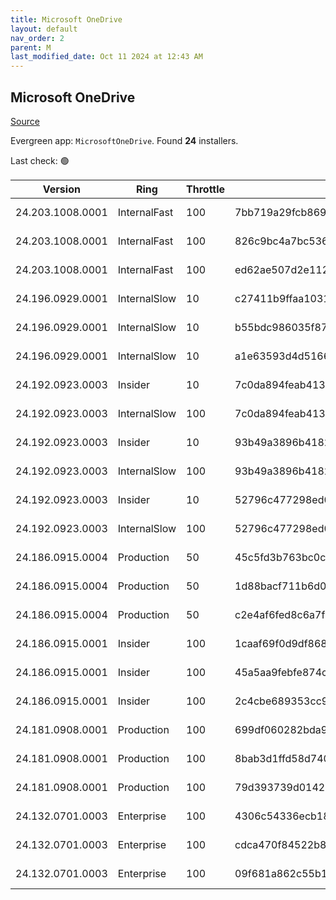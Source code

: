 ```yaml
---
title: Microsoft OneDrive
layout: default
nav_order: 2
parent: M
last_modified_date: Oct 11 2024 at 12:43 AM
---
```


## Microsoft OneDrive

[Source](https://onedrive.live.com/)

Evergreen app: `MicrosoftOneDrive`. Found **24** installers.

Last check: 🟢

| Version          | Ring         | Throttle | Sha256                                                           | Architecture | Type | URI                                                                                                                                                                  |
| ---------------- | ------------ | -------- | ---------------------------------------------------------------- | ------------ | ---- | -------------------------------------------------------------------------------------------------------------------------------------------------------------------- |
| 24.203.1008.0001 | InternalFast | 100      | 7bb719a29fcb869fc475396a2ced6ca0ed4172a03fa573157bea02447346fddd | ARM64        | exe  | [https://oneclient.sfx.ms/Win/Installers/24.203.1008.0001/arm64/OneDriveSetup.exe](https://oneclient.sfx.ms/Win/Installers/24.203.1008.0001/arm64/OneDriveSetup.exe) |
| 24.203.1008.0001 | InternalFast | 100      | 826c9bc4a7bc5365b49b28c8b963459ea83d785591719ff1b5f44e7190f659ae | x64          | exe  | [https://oneclient.sfx.ms/Win/Installers/24.203.1008.0001/amd64/OneDriveSetup.exe](https://oneclient.sfx.ms/Win/Installers/24.203.1008.0001/amd64/OneDriveSetup.exe) |
| 24.203.1008.0001 | InternalFast | 100      | ed62ae507d2e112b2c60f3408a5fb671d2df3719d3249d21a28668bdeb62a96a | x86          | exe  | [https://oneclient.sfx.ms/Win/Installers/24.203.1008.0001/OneDriveSetup.exe](https://oneclient.sfx.ms/Win/Installers/24.203.1008.0001/OneDriveSetup.exe)             |
| 24.196.0929.0001 | InternalSlow | 10       | c27411b9ffaa10319ec96130f63b551dda0eee87102d47cb8b6b962b378a7c13 | ARM64        | exe  | [https://oneclient.sfx.ms/Win/Installers/24.196.0929.0001/arm64/OneDriveSetup.exe](https://oneclient.sfx.ms/Win/Installers/24.196.0929.0001/arm64/OneDriveSetup.exe) |
| 24.196.0929.0001 | InternalSlow | 10       | b55bdc986035f87ac97e40859260d07aca9bf067e2d0b140aec0672d8412e9d5 | x64          | exe  | [https://oneclient.sfx.ms/Win/Installers/24.196.0929.0001/amd64/OneDriveSetup.exe](https://oneclient.sfx.ms/Win/Installers/24.196.0929.0001/amd64/OneDriveSetup.exe) |
| 24.196.0929.0001 | InternalSlow | 10       | a1e63593d4d5166af0a78f3ea91307a082180d181e975060c7596f6b752b4c22 | x86          | exe  | [https://oneclient.sfx.ms/Win/Installers/24.196.0929.0001/OneDriveSetup.exe](https://oneclient.sfx.ms/Win/Installers/24.196.0929.0001/OneDriveSetup.exe)             |
| 24.192.0923.0003 | Insider      | 10       | 7c0da894feab413b62d73560a759950fb642bd3cd88923d4989b889f3eb3853b | ARM64        | exe  | [https://oneclient.sfx.ms/Win/Installers/24.192.0923.0003/arm64/OneDriveSetup.exe](https://oneclient.sfx.ms/Win/Installers/24.192.0923.0003/arm64/OneDriveSetup.exe) |
| 24.192.0923.0003 | InternalSlow | 100      | 7c0da894feab413b62d73560a759950fb642bd3cd88923d4989b889f3eb3853b | ARM64        | exe  | [https://oneclient.sfx.ms/Win/Installers/24.192.0923.0003/arm64/OneDriveSetup.exe](https://oneclient.sfx.ms/Win/Installers/24.192.0923.0003/arm64/OneDriveSetup.exe) |
| 24.192.0923.0003 | Insider      | 10       | 93b49a3896b4182176a60de3bc61e88f379212c940c954cfadc30f36e64b06e0 | x64          | exe  | [https://oneclient.sfx.ms/Win/Installers/24.192.0923.0003/amd64/OneDriveSetup.exe](https://oneclient.sfx.ms/Win/Installers/24.192.0923.0003/amd64/OneDriveSetup.exe) |
| 24.192.0923.0003 | InternalSlow | 100      | 93b49a3896b4182176a60de3bc61e88f379212c940c954cfadc30f36e64b06e0 | x64          | exe  | [https://oneclient.sfx.ms/Win/Installers/24.192.0923.0003/amd64/OneDriveSetup.exe](https://oneclient.sfx.ms/Win/Installers/24.192.0923.0003/amd64/OneDriveSetup.exe) |
| 24.192.0923.0003 | Insider      | 10       | 52796c477298ed0296bdf0458a2a072674e0f6696cecb019300b205e08a2b0b5 | x86          | exe  | [https://oneclient.sfx.ms/Win/Installers/24.192.0923.0003/OneDriveSetup.exe](https://oneclient.sfx.ms/Win/Installers/24.192.0923.0003/OneDriveSetup.exe)             |
| 24.192.0923.0003 | InternalSlow | 100      | 52796c477298ed0296bdf0458a2a072674e0f6696cecb019300b205e08a2b0b5 | x86          | exe  | [https://oneclient.sfx.ms/Win/Installers/24.192.0923.0003/OneDriveSetup.exe](https://oneclient.sfx.ms/Win/Installers/24.192.0923.0003/OneDriveSetup.exe)             |
| 24.186.0915.0004 | Production   | 50       | 45c5fd3b763bc0ced8f99defe21e9513b4c473537ecfc1ddc1ced5f9dae4c0f1 | ARM64        | exe  | [https://oneclient.sfx.ms/Win/Installers/24.186.0915.0004/arm64/OneDriveSetup.exe](https://oneclient.sfx.ms/Win/Installers/24.186.0915.0004/arm64/OneDriveSetup.exe) |
| 24.186.0915.0004 | Production   | 50       | 1d88bacf711b6d04c1685c098f0771f67d1082038ba4a6fac5b90794913da3bc | x64          | exe  | [https://oneclient.sfx.ms/Win/Installers/24.186.0915.0004/amd64/OneDriveSetup.exe](https://oneclient.sfx.ms/Win/Installers/24.186.0915.0004/amd64/OneDriveSetup.exe) |
| 24.186.0915.0004 | Production   | 50       | c2e4af6fed8c6a7f0b599c1be8dc5eb01aab1f1af4bdaad8000bc87bd6688384 | x86          | exe  | [https://oneclient.sfx.ms/Win/Installers/24.186.0915.0004/OneDriveSetup.exe](https://oneclient.sfx.ms/Win/Installers/24.186.0915.0004/OneDriveSetup.exe)             |
| 24.186.0915.0001 | Insider      | 100      | 1caaf69f0d9df86868a698114fcb9ea8610d9035a3766914751d31e4e8935625 | ARM64        | exe  | [https://oneclient.sfx.ms/Win/Installers/24.186.0915.0001/arm64/OneDriveSetup.exe](https://oneclient.sfx.ms/Win/Installers/24.186.0915.0001/arm64/OneDriveSetup.exe) |
| 24.186.0915.0001 | Insider      | 100      | 45a5aa9febfe874c2315c9d59f48d372cd0dd3025069d98217f596522a84f3e5 | x64          | exe  | [https://oneclient.sfx.ms/Win/Installers/24.186.0915.0001/amd64/OneDriveSetup.exe](https://oneclient.sfx.ms/Win/Installers/24.186.0915.0001/amd64/OneDriveSetup.exe) |
| 24.186.0915.0001 | Insider      | 100      | 2c4cbe689353cc9f127133717612397b563d33c9d6a5d57b4acf3489e3a0e304 | x86          | exe  | [https://oneclient.sfx.ms/Win/Installers/24.186.0915.0001/OneDriveSetup.exe](https://oneclient.sfx.ms/Win/Installers/24.186.0915.0001/OneDriveSetup.exe)             |
| 24.181.0908.0001 | Production   | 100      | 699df060282bda99f0d1218714cb9ad86b1607510004a78c350e59efbdc51c9a | ARM64        | exe  | [https://oneclient.sfx.ms/Win/Installers/24.181.0908.0001/arm64/OneDriveSetup.exe](https://oneclient.sfx.ms/Win/Installers/24.181.0908.0001/arm64/OneDriveSetup.exe) |
| 24.181.0908.0001 | Production   | 100      | 8bab3d1ffd58d740e40b7e632328a893fb6d4660e8e0f8bd381be45d44f68d5f | x64          | exe  | [https://oneclient.sfx.ms/Win/Installers/24.181.0908.0001/amd64/OneDriveSetup.exe](https://oneclient.sfx.ms/Win/Installers/24.181.0908.0001/amd64/OneDriveSetup.exe) |
| 24.181.0908.0001 | Production   | 100      | 79d393739d0142adf68d7cf68fade5d762d75359502bc0849acfdc438251f671 | x86          | exe  | [https://oneclient.sfx.ms/Win/Installers/24.181.0908.0001/OneDriveSetup.exe](https://oneclient.sfx.ms/Win/Installers/24.181.0908.0001/OneDriveSetup.exe)             |
| 24.132.0701.0003 | Enterprise   | 100      | 4306c54336ecb1849749b2fda266cd431c0e3e74aa805de19f295fdee441d800 | ARM64        | exe  | [https://oneclient.sfx.ms/Win/Installers/24.132.0701.0003/arm64/OneDriveSetup.exe](https://oneclient.sfx.ms/Win/Installers/24.132.0701.0003/arm64/OneDriveSetup.exe) |
| 24.132.0701.0003 | Enterprise   | 100      | cdca470f84522b8d1251ad326bcf65a167fbbebf38502d1497a51bc93d2533d4 | x64          | exe  | [https://oneclient.sfx.ms/Win/Installers/24.132.0701.0003/amd64/OneDriveSetup.exe](https://oneclient.sfx.ms/Win/Installers/24.132.0701.0003/amd64/OneDriveSetup.exe) |
| 24.132.0701.0003 | Enterprise   | 100      | 09f681a862c55b12d6ca2f554609b42a5f9852a52cadb86611079f31428b5840 | x86          | exe  | [https://oneclient.sfx.ms/Win/Installers/24.132.0701.0003/OneDriveSetup.exe](https://oneclient.sfx.ms/Win/Installers/24.132.0701.0003/OneDriveSetup.exe)             |
